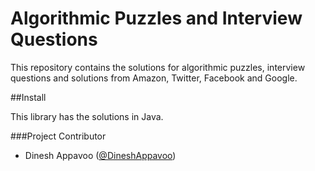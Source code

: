 Algorithmic Puzzles and Interview Questions
===========================================

This repository contains the solutions for algorithmic puzzles, interview questions and solutions from Amazon, Twitter, Facebook and Google.

##Install

This library has the solutions in Java.
  
###Project Contributor

* Dinesh Appavoo ([@DineshAppavoo](https://twitter.com/DineshAppavoo))
